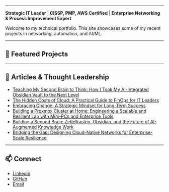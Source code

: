 
---

**Strategic IT Leader** | **CISSP, PMP, AWS Certified** | **Enterprise Networking & Process Improvement Expert**

Welcome to my technical portfolio. This site showcases some of my recent projects in networking, automation, and AI/ML.

---

## 🧰 Featured Projects

---

## 📰 Articles & Thought Leadership
- [Teaching My Second Brain to Think: How I Took My AI-Integrated Obsidian Vault to the Next Level](https://www.linkedin.com/pulse/teaching-my-second-brain-think-how-i-took-obsidian-vault-mike-smith-rwjyc/)
- [The Hidden Costs of Cloud: A Practical Guide to FinOps for IT Leaders](https://www.linkedin.com/pulse/hidden-costs-cloud-practical-guide-finops-leaders-mike-smith-zkdwc)
- [Embracing Change: A Strategic Mindset for Long-Term Success](https://www.linkedin.com/pulse/embracing-change-strategic-mindset-long-term-success-mike-smith-7snic)
- [Building a Proxmox Cluster at Home: Engineering a Scalable and Resilient Lab with Mini-PCs and Enterprise Tools](https://www.linkedin.com/pulse/building-proxmox-cluster-home-engineering-scalable-resilient-smith-tkgqc)
- [Building a Second Brain: Zettelkasten, Obsidian, and the Future of AI-Augmented Knowledge Work](https://www.linkedin.com/pulse/building-second-brain-zettelkasten-obsidian-future-knowledge-smith-v2bbe)
- [Bridging the Gap: Designing Cloud-Native Networks for Enterprise-Scale Resilience](https://www.linkedin.com/pulse/bridging-gap-designing-cloud-native-networks-resilience-mike-smith-5uw2c/)

---

## 📫 Connect
- [LinkedIn](https://www.linkedin.com/in/michaeljsmith35)
- [GitHub](https://github.com/smittyman50)
- [Email](mailto:1973.mjsmith@gmail.com)

